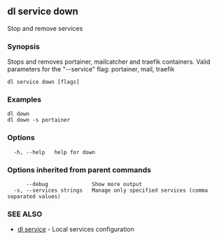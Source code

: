 ## dl service down

Stop and remove services

### Synopsis

Stops and removes portainer, mailcatcher and traefik containers.
Valid parameters for the "--service" flag: portainer, mail, traefik

```
dl service down [flags]
```

### Examples

```
dl down
dl down -s portainer
```

### Options

```
  -h, --help   help for down
```

### Options inherited from parent commands

```
      --debug              Show more output
  -s, --services strings   Manage only specified services (comma separated values)
```

### SEE ALSO

* [dl service](dl_service.md)     - Local services configuration

